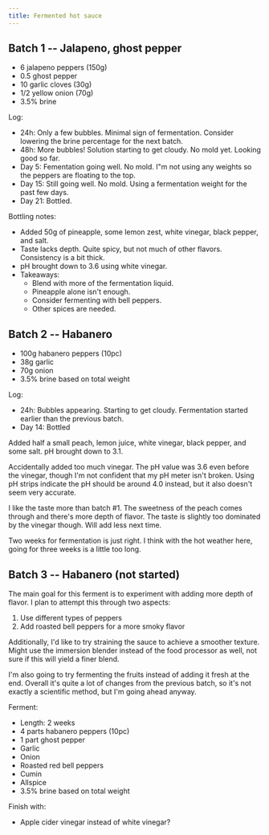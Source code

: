 ```yaml
---
title: Fermented hot sauce
---
```


## Batch 1 -- Jalapeno, ghost pepper

- 6 jalapeno peppers (150g)
- 0.5 ghost pepper
- 10 garlic cloves (30g)
- 1/2 yellow onion (70g)
- 3.5% brine

Log:
- 24h: Only a few bubbles. Minimal sign of fermentation. Consider lowering the brine percentage for the next batch.
- 48h: More bubbles! Solution starting to get cloudy. No mold yet. Looking good so far.
- Day 5: Fementation going well. No mold. I"m not using any weights so the peppers are floating to the top.
- Day 15: Still going well. No mold. Using a fermentation weight for the past few days.
- Day 21: Bottled.

Bottling notes:
- Added 50g of pineapple, some lemon zest, white vinegar, black pepper, and salt.
- Taste lacks depth. Quite spicy, but not much of other flavors. Consistency is a bit thick.
- pH brought down to 3.6 using white vinegar.
- Takeaways:
    - Blend with more of the fermentation liquid.
    - Pineapple alone isn't enough.
    - Consider fermenting with bell peppers.
    - Other spices are needed.

## Batch 2 -- Habanero

- 100g habanero peppers (10pc)
- 38g garlic
- 70g onion
- 3.5% brine based on total weight

Log:
- 24h: Bubbles appearing. Starting to get cloudy. Fermentation started earlier than the previous batch.
- Day 14: Bottled

Added half a small peach, lemon juice, white vinegar, black pepper, and some salt. pH brought down to 3.1.

Accidentally added too much vinegar. The pH value was 3.6 even before the vinegar, though I'm not confident that my pH meter isn't broken. Using pH strips indicate the pH should be around 4.0 instead, but it also doesn't seem very accurate.

I like the taste more than batch #1. The sweetness of the peach comes through and there's more depth of flavor. The taste is slightly too dominated by the vinegar though. Will add less next time.

Two weeks for fermentation is just right. I think with the hot weather here, going for three weeks is a little too long.

## Batch 3 -- Habanero (not started)

The main goal for this ferment is to experiment with adding more depth of flavor. I plan to attempt this through two aspects:

1. Use different types of peppers
2. Add roasted bell peppers for a more smoky flavor

Additionally, I'd like to try straining the sauce to achieve a smoother texture. Might use the immersion blender instead of the food processor as well, not sure if this will yield a finer blend.

I'm also going to try fermenting the fruits instead of adding it fresh at the end. Overall it's quite a lot of changes from the previous batch, so it's not exactly a scientific method, but I'm going ahead anyway.

Ferment:
- Length: 2 weeks
- 4 parts habanero peppers (10pc)
- 1 part ghost pepper
- Garlic
- Onion
- Roasted red bell peppers
- Cumin
- Allspice
- 3.5% brine based on total weight

Finish with:
- Apple cider vinegar instead of white vinegar?
